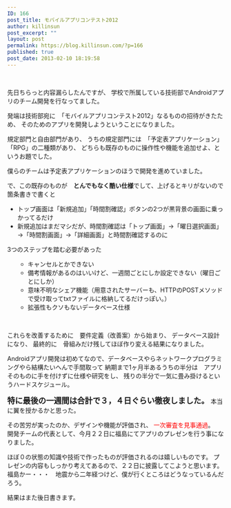 ```yaml
---
ID: 166
post_title: モバイルアプリコンテスト2012
author: killinsun
post_excerpt: ""
layout: post
permalink: https://blog.killinsun.com/?p=166
published: true
post_date: 2013-02-10 18:19:58
---
```

&nbsp;
<div class="section">

先日ちらっと内容漏らしたんですが、
学校で所属している技術部でAndroidアプリのチーム開発を行なってました。

発端は技術部宛に　「モバイルアプリコンテスト2012」なるものの招待がきたため、
そのためのアプリを開発しようということになりました。

規定部門と自由部門があり、
うちの規定部門には　「予定表アプリケーション」「RPG」の二種類があり、
どちらも既存のものに操作性や機能を追加せよ、というお題でした。

僕らのチームは予定表アプリケーションのほうで開発を進めていました。


で、この既存のものが　<span class="deco" style="font-weight: bold;">とんでもなく酷い仕様</span>でして、上げるとキリがないので
箇条書きで書くと
<ul>
 	<li>トップ画面は「新規追加」「時間割確認」ボタンの2つが黒背景の画面に乗っかってるだけ</li>
 	<li>新規追加はまだマシだが、時間割確認は「トップ画面」→「曜日選択画面」→「時間割画面」→「詳細画面」と時間割確認するのに</li>
</ul>
3つのステップを踏む必要があった
<ul>
 	<li style="list-style-type: none">
<ul>
 	<li>キャンセルとかできない</li>
 	<li>備考情報があるのはいいけど、一週間ごとにしか設定できない（曜日ごとにしか）</li>
 	<li>意味不明なシェア機能（用意されたサーバーも、HTTPのPOSTメソッドで受け取ってtxtファイルに格納してるだけっぽい。）</li>
 	<li>拡張性もクソもないデータベース仕様</li>
</ul>
</li>
</ul>
&nbsp;

これらを改善するために　要件定義（改善案）から始まり、
データベース設計になり、
最終的に　骨組みだけ残してほぼ作り変える結果になりました。

Androidアプリ開発は初めてなので、データベースやらネットワークプログラミングやら結構たいへんで手間取って
納期まで1ヶ月半あるうちの半分は　アプリそのものに手を付けずに仕様や研究をし、
残りの半分で一気に畳み掛けるというハードスケジュール。

<span class="deco" style="font-size: large; font-weight: bold;">特に最後の一週間は合計で３，４日ぐらい徹夜しました。</span>
本当に翼を授かるかと思った。

その苦労が実ったのか、デザインや機能が評価され、
<span class="deco" style="color: #ff0000;">一次審査を見事通過</span>。　　開発チームの代表として、今月２２日に福島にてアプリのプレゼンを行う事になりました。

ほぼ０の状態の知識や技術で作ったものが評価されるのは嬉しいものです。
プレゼンの内容もしっかり考えてあるので、２２日に披露してこようと思います。
福島かー・・・　地震から二年経つけど、僕が行くところはどうなっているんだろう。

結果はまた後日書きます。

</div>